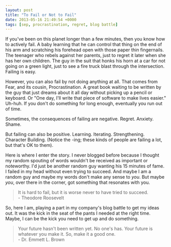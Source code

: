 ```yaml
---
layout: post
title: "To Fail or Not to Fail"
date: 2013-05-16 21:49:54 +0000
tags: [sep, procrastination, regret, blog battle]
---
```

If you've been on this planet longer than a few minutes, then you know how to actively fail. A baby learning that he can control that thing on the end of his arm and scratching his forehead open with those paper thin fingernails. The teenager who rebels against her parents, just to regret it later when she has her own children. The guy in the suit that honks his horn at a car for not going on a green light, just to see a fire truck blast through the intersection. Failing is easy.

However, you can also fail by not doing anything at all. That comes from Fear, and its cousin, Procrastination. A great book waiting to be written by the guy that just dreams about it all day without picking up a pencil or keyboard. Or "One day, I'll write that piece of software to make lives easier." Uh-huh. If you don't do something for long enough, eventually you run out of time.

Sometimes, the consequences of failing are negative. Regret. Anxiety. Shame.

But failing can also be positive. Learning. Iterating. Strengthening. Character Building. (Notice the -ing; these kinds of people are failing a lot, but that's OK to them).

Here is where I enter the story. I never blogged before because I thought my random spouting of words wouldn't be received as important or noteworthy. I'd just be another random guy wanting his 15 minutes of fame. I failed in my head without even trying to succeed. And maybe I am a random guy and maybe my words don't make any sense to <em>you</em>. But maybe <em>you</em>, over there in the corner, got something that resonates with you.

<blockquote>It is hard to fail, but it is worse never to have tried to succeed.<br/>
- Theodore Roosevelt</blockquote>

So, here I am, playing a part in my company's blog battle to get my ideas out. It was the kick in the seat of the pants I needed at the right time. Maybe, I can be the kick you need to get up and do something.

<blockquote>Your future hasn't been written yet. No one's has. Your future is whatever you make it. So, make it a good one.<br/>
- Dr. Emmett L. Brown</blockquote>
